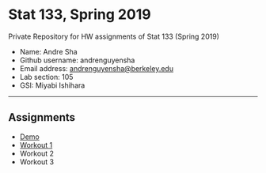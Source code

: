 # Stat 133, Spring 2019

Private Repository for HW assignments of Stat 133 (Spring 2019)

- Name: Andre Sha
- Github username: andrenguyensha
- Email address: andrenguyensha@berkeley.edu
- Lab section: 105
- GSI: Miyabi Ishihara

-----

## Assignments

- [Demo](demo)
- [Workout 1](workout01)
- Workout 2
- Workout 3


